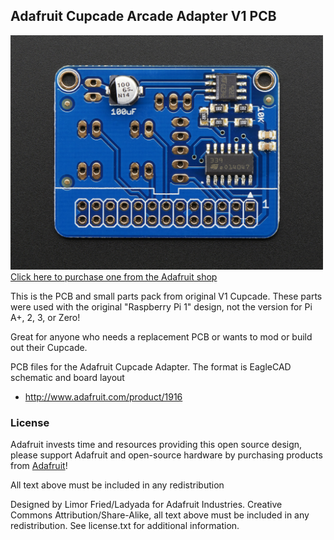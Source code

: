 ## Adafruit Cupcade Arcade Adapter V1 PCB
<a href="http://www.adafruit.com/products/1916"><img src="assets/image.jpg?raw=true" width="500px"><br/>
Click here to purchase one from the Adafruit shop</a>

This is the PCB and small parts pack from original V1 Cupcade. These parts were used with the original "Raspberry Pi 1" design, not the version for Pi A+, 2, 3, or Zero!

Great for anyone who needs a replacement PCB or wants to mod or build out their Cupcade. 

PCB files for the Adafruit Cupcade Adapter. The format is EagleCAD schematic and board layout
- http://www.adafruit.com/product/1916

### License

Adafruit invests time and resources providing this open source design, please support Adafruit and open-source hardware by purchasing products from [Adafruit](https://www.adafruit.com)!

All text above must be included in any redistribution

Designed by Limor Fried/Ladyada for Adafruit Industries.
Creative Commons Attribution/Share-Alike, all text above must be included in any redistribution. 
See license.txt for additional information.

